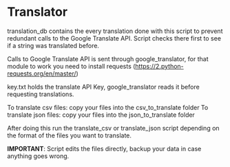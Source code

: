 # Translator

translation_db contains the every translation done with this script to prevent redundant calls to the Google Translate API. Script checks there first to see if a string was translated before.

Calls to Google Translate API is sent through google_translator, for that module to work you need to install requests (https://2.python-requests.org/en/master/)

key.txt holds the translate API Key, google_translator reads it before requesting translations.

To translate csv files: copy your files into the csv_to_translate folder
To translate json files: copy your files into the json_to_translate folder

After doing this run the translate_csv or translate_json script depending on the format of the files you want to translate.

**IMPORTANT**: Script edits the files directly, backup your data in case anything goes wrong.
